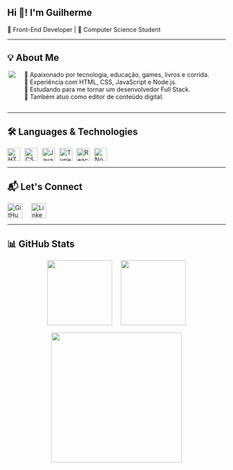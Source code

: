 <h2 align="left">Hi 👋! I'm Guilherme</h2>
<p align="left">🎯 Front-End Developer | 🎒 Computer Science Student</p>

---

<h2 align="left">💡 About Me</h2>
<div style="display: flex; flex-wrap: wrap; align-items: flex-start; gap: 20px;">
  <img 
    align="right" 
    height="130" 
    src="https://media.licdn.com/dms/image/v2/D4D12AQEDqzq9LkGBBw/article-cover_image-shrink_720_1280/article-cover_image-shrink_720_1280/0/1663786260509?e=1746057600&v=beta&t=j2qfNu00-Mpy-6cB_NGN_bVffIJXUHaVtIWngc-2-1w" 
    style="max-width: 100%; height: auto; margin-bottom: 20px; flex-shrink: 0;"
  />
  <p align="left" style="flex: 1; max-width: 100%; text-align: left; margin-top: 0;"> 
    🔸 Apaixonado por tecnologia, educação, games, livros e corrida.<br> 
    🔸 Experiência com HTML, CSS, JavaScript e Node.js.<br> 
    🔸 Estudando para me tornar um desenvolvedor Full Stack.<br> 
    🔸 Também atuo como editor de conteúdo digital.
  </p>
</div>

---

<h2 align="left">🛠️ Languages & Technologies</h2>
<div align="left" style="display: flex; flex-wrap: wrap; gap: 10px;">
  <img src="https://cdn.jsdelivr.net/gh/devicons/devicon/icons/html5/html5-original.svg" height="30" alt="HTML5" />
  <img src="https://cdn.jsdelivr.net/gh/devicons/devicon/icons/css3/css3-original.svg" height="30" alt="CSS3" />
  <img src="https://cdn.jsdelivr.net/gh/devicons/devicon/icons/javascript/javascript-plain.svg" height="30" alt="JavaScript" />
  <img src="https://cdn.jsdelivr.net/gh/devicons/devicon/icons/typescript/typescript-original.svg" height="30" alt="TypeScript" />
  <img src="https://cdn.jsdelivr.net/gh/devicons/devicon/icons/react/react-original-wordmark.svg" height="30" alt="React" />
  <img src="https://cdn.jsdelivr.net/gh/devicons/devicon/icons/nodejs/nodejs-original.svg" height="30" alt="Node.js" />
</div>

---

<h2 align="left">📬 Let's Connect</h2>
<div style="display: flex; flex-wrap: wrap; align-items: center; gap: 20px;"> 
  <a href="https://github.com/GuilhermeBicudo" target="_blank">
    <img src="https://custom-icon-badges.demolab.com/github/followers/GuilhermeBicudo?color=4CAF50&labelColor=388E3C&style=for-the-badge&logo=person-add&label=follow&logoColor=white" height="35" alt="GitHub followers" />
  </a> 
  <a href="https://www.linkedin.com/in/guilherme-de-andrade-bicudo-5637ab288/" target="_blank"> 
    <img src="https://img.shields.io/static/v1?message=LinkedIn&logo=linkedin&label=&color=0077B5&logoColor=white&labelColor=&style=for-the-badge" height="35" alt="LinkedIn" />
  </a> 
</div>

---

<h2 align="left">📊 GitHub Stats</h2>
<div align="center" style="display: flex; flex-wrap: wrap; justify-content: center; gap: 20px;">
  <img src="https://github-readme-stats.vercel.app/api?username=GuilhermeBicudo&show_icons=true&theme=dracula&include_all_commits=true&count_private=true" height="150" />
  <img src="https://github-readme-stats.vercel.app/api/top-langs/?username=GuilhermeBicudo&layout=compact&langs_count=8&theme=dracula" height="150" />
</div>

<br />

<div align="center">
  <img src="https://github-readme-activity-graph.vercel.app/graph?username=GuilhermeBicudo&theme=dracula" height="300" />
</div>
